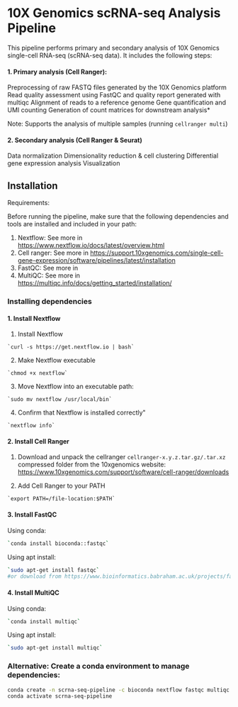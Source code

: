 # 10X Genomics scRNA-seq Analysis Pipeline

This pipeline performs primary and secondary analysis of 10X Genomics single-cell RNA-seq (scRNA-seq data). It includes the following steps:

#### 1. Primary analysis (Cell Ranger):
Preprocessing of raw FASTQ files generated by the 10X Genomics platform
Read quality assessment using FastQC and quality report generated with multiqc
Alignment of reads to a reference genome 
Gene quantification and UMI counting
Generation of count matrices for downstream analysis*

Note: Supports the analysis of multiple samples (running `cellranger multi`)

#### 2. Secondary analysis (Cell Ranger & Seurat) 
Data normalization
Dimensionality reduction & cell clustering
Differential gene expression analysis
Visualization

## Installation

Requirements:

Before running the pipeline, make sure that the following dependencies and tools are installed and included in your path:

1. Nextflow: See more in https://www.nextflow.io/docs/latest/overview.html
2. Cell ranger: See more in https://support.10xgenomics.com/single-cell-gene-expression/software/pipelines/latest/installation
3. FastQC: See more in 
4. MultiQC: See more in https://multiqc.info/docs/getting_started/installation/ 

### Installing dependencies

#### 1. Install Nextflow

1. Install Nextflow
```
`curl -s https://get.nextflow.io | bash`
```
2. Make Nextflow executable
```
`chmod +x nextflow`
```
3. Move Nextflow into an executable path:
```
`sudo mv nextflow /usr/local/bin`     
 ```
4. Confirm that Nextflow is installed correctly" 
```
`nextflow info`
```
#### 2. Install Cell Ranger

1. Download and unpack the cellranger `cellranger-x.y.z.tar.gz/.tar.xz` compressed folder from the 10xgenomics website: https://www.10xgenomics.com/support/software/cell-ranger/downloads

2. Add Cell Ranger to your PATH
```
`export PATH=/file-location:$PATH`
```

#### 3. Install FastQC 
Using conda:
```bash
`conda install bioconda::fastqc`
```

Using apt install:

```bash
`sudo apt-get install fastqc`
#or download from https://www.bioinformatics.babraham.ac.uk/projects/fastqc/
```

#### 4. Install MultiQC 
Using conda:

```bash
`conda install multiqc`
```

Using apt install:
```bash
`sudo apt-get install multiqc`
```

### Alternative: Create a conda environment to manage dependencies:

```bash
conda create -n scrna-seq-pipeline -c bioconda nextflow fastqc multiqc trimmomatic
conda activate scrna-seq-pipeline
```
